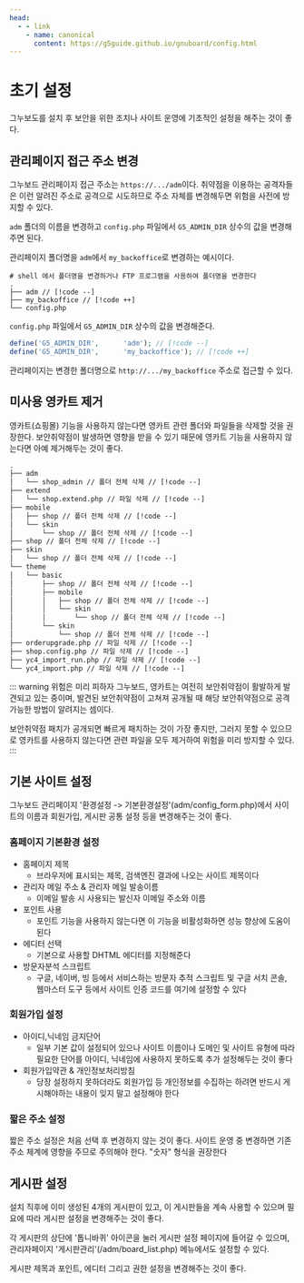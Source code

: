 ```yaml
---
head:
  - - link
    - name: canonical
      content: https://g5guide.github.io/gnuboard/config.html
---
```


# 초기 설정

그누보도를 설치 후 보안을 위한 조치나 사이트 운영에 기초적인 설정을 해주는 것이 좋다.

## 관리페이지 접근 주소 변경

그누보드 관리페이지 접근 주소는 `https://.../adm`이다. 취약점을 이용하는 공격자들은 이런 알려진 주소로 공격으로 시도하므로 주소 자체를 변경해두면 위험을 사전에 방지할 수 있다.

`adm` 폴더의 이름을 변경하고 `config.php` 파일에서 `G5_ADMIN_DIR` 상수의 값을 변경해주면 된다.

관리페이지 폴더명을 `adm`에서 `my_backoffice`로 변경하는 예시이다.

```shell
# shell 에서 폴더명을 변경하거나 FTP 프로그램을 사용하여 폴더명을 변경한다
.
├── adm // [!code --]
├── my_backoffice // [!code ++]
└── config.php
```

`config.php` 파일에서 `G5_ADMIN_DIR` 상수의 값을 변경해준다.

```php
define('G5_ADMIN_DIR',      'adm'); // [!code --]
define('G5_ADMIN_DIR',      'my_backoffice'); // [!code ++]
```

관리페이지는 변경한 폴더명으로 `http://.../my_backoffice` 주소로 접근할 수 있다.

## 미사용 영카트 제거

영카트(쇼핑몰) 기능을 사용하지 않는다면 영카트 관련 폴더와 파일들을 삭제할 것을 권장한다. 보안취약점이 발생하면 영향을 받을 수 있기 때문에 영카트 기능을 사용하지 않는다면 아예 제거해두는 것이 좋다.

```txt
.
├── adm
│   └── shop_admin // 폴더 전체 삭제 // [!code --]
├── extend
│   └── shop.extend.php // 파일 삭제 // [!code --]
├── mobile
│   ├── shop // 폴더 전체 삭제 // [!code --]
│   └── skin
│       └── shop // 폴더 전체 삭제 // [!code --]
├── shop // 폴더 전체 삭제 // [!code --]
├── skin
│   └── shop // 폴더 전체 삭제 // [!code --]
└── theme
│   └── basic
│       ├── shop // 폴더 전체 삭제 // [!code --]
│       ├── mobile
│       │   ├── shop // 폴더 전체 삭제 // [!code --]
│       │   └── skin
│       │       └── shop // 폴더 전체 삭제 // [!code --]
│       └── skin
│           └── shop // 폴더 전체 삭제 // [!code --]
├── orderupgrade.php // 파일 삭제 // [!code --]
├── shop.config.php // 파일 삭제 // [!code --]
├── yc4_import_run.php // 파일 삭제 // [!code --]
└── yc4_import.php // 파일 삭제 // [!code --]
```

::: warning 위험은 미리 피하자
그누보드, 영카트는 여전히 보안취약점이 활발하게 발견되고 있는 중이며, 발견된 보안취약점이 고쳐져 공개될 때 해당 보안취약점으로 공격 가능한 방법이 알려지는 셈이다.

보안취약점 패치가 공개되면 빠르게 패치하는 것이 가장 좋지만, 그러지 못할 수 있으므로 영카트를 사용하지 않는다면 관련 파일을 모두 제거하여 위험을 미리 방지할 수 있다.
:::

## 기본 사이트 설정

그누보드 관리페이지 '환경설정 -> 기본환경설정'(adm/config_form.php)에서 사이트의 이름과 회원가입, 게시판 공통 설정 등을 변경해주는 것이 좋다.

### 홈페이지 기본환경 설정

- 홈페이지 제목
  - 브라우저에 표시되는 제목, 검색엔진 결과에 나오는 사이트 제목이다
- 관리자 메일 주소 & 관리자 메일 발송이름
  - 이메일 발송 시 사용되는 발신자 이메일 주소와 이름
- 포인트 사용
  - 포인트 기능을 사용하지 않는다면 이 기능을 비활성화하면 성능 향상에 도움이 된다
- 에디터 선택
  - 기본으로 사용할 DHTML 에디터를 지정해준다
- 방문자분석 스크립트
  - 구글, 네이버, 빙 등에서 서비스하는 방문자 추적 스크립트 및 구글 서치 콘솔, 웹마스터 도구 등에서 사이트 인증 코드를 여기에 설정할 수 있다

### 회원가입 설정

- 아이디,닉네임 금지단어
  - 일부 기본 값이 설정되어 있으나 사이트 이름이나 도메인 및 사이트 유형에 따라 필요한 단어를 아이디, 닉네임에 사용하지 못하도록 추가 설정해두는 것이 좋다
- 회원가입약관 & 개인정보처리방침
  - 당장 설정하지 못하더라도 회원가입 등 개인정보를 수집하는 하려면 반드시 게시해야하는 내용이 잊지 말고 설정해야 한다

### 짧은 주소 설정

짧은 주소 설정은 처음 선택 후 변경하지 않는 것이 좋다. 사이트 운영 중 변경하면 기존 주소 체계에 영향을 주므로 주의해야 한다. "숫자" 형식을 권장한다

## 게시판 설정

설치 직후에 이미 생성된 4개의 게시판이 있고, 이 게시판들을 계속 사용할 수 있으며 필요에 따라 게시판 설정을 변경해주는 것이 좋다.

각 게시판의 상단에 '톱니바퀴' 아이콘을 눌러 게시판 설정 페이지에 들어갈 수 있으며, 관리자페이지 '게시판관리'(/adm/board_list.php) 메뉴에서도 설정할 수 있다.

게시판 제목과 포인트, 에디터 그리고 권한 설정을 변경해주는 것이 좋다.
